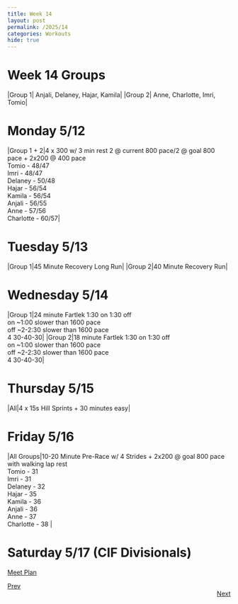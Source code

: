 ```yaml
---
title: Week 14
layout: post
permalink: /2025/14
categories: Workouts
hide: true
---
```



# Week 14 Groups

|Group 1| Anjali, Delaney, Hajar, Kamila|
|Group 2| Anne, Charlotte, Imri, Tomio|

# Monday 5/12

|Group 1 + 2|4 x 300 w/ 3 min rest 2 @ current 800 pace/2 @ goal 800 pace + 2x200 @ 400 pace <br> Tomio - 48/47 <br> Imri - 48/47 <br> Delaney - 50/48 <br> Hajar - 56/54 <br> Kamila - 56/54 <br> Anjali - 56/55  <br> Anne - 57/56 <br> Charlotte - 60/57|

# Tuesday 5/13

|Group 1|45 Minute Recovery Long Run|
|Group 2|40 Minute Recovery Run| 

# Wednesday 5/14 

|Group 1|24 minute Fartlek 1:30 on 1:30 off <br> on ~1:00 slower than 1600 pace <br> off ~2-2:30 slower than 1600 pace <br> 4 30-40-30|
|Group 2|18 minute Fartlek 1:30 on 1:30 off <br> on ~1:00 slower than 1600 pace <br> off ~2-2:30 slower than 1600 pace <br> 4 30-40-30|

# Thursday 5/15

|All|4 x 15s Hill Sprints + 30 minutes easy|

# Friday 5/16

|All Groups|10-20 Minute Pre-Race w/ 4 Strides + 2x200 @ goal 800 pace with walking lap rest <br> Tomio - 31 <br> Imri - 31 <br> Delaney - 32 <br> Hajar - 35 <br> Kamila - 36 <br> Anjali - 36  <br> Anne - 37 <br> Charlotte - 38 |

# Saturday 5/17 (CIF Divisionals)

[Meet Plan]({{site.baseurl}}/2025/CIFD)

<div style="text-align: left"> <a href="{{site.baseurl}}/2025/13">Prev</a></div> 
<div style="text-align: right"> <a href="{{site.baseurl}}/2025/15">Next</a></div>